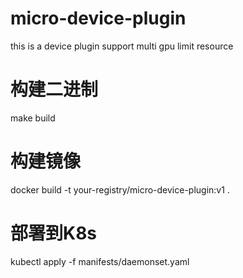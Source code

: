 # micro-device-plugin
this is a device plugin support multi gpu limit resource


# 构建二进制
make build

# 构建镜像
docker build -t your-registry/micro-device-plugin:v1 .

# 部署到K8s
kubectl apply -f manifests/daemonset.yaml